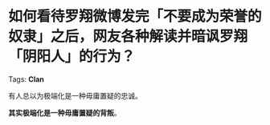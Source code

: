# 如何看待罗翔微博发完「不要成为荣誉的奴隶」之后，网友各种解读并暗讽罗翔「阴阳人」的行为？

Tags: **Clan**

有人总以为极端化是一种毋庸置疑的忠诚。

**其实极端化是一种毋庸置疑的背叛**。



